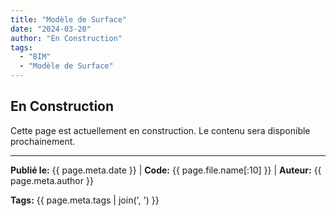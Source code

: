 ```yaml
---
title: "Modèle de Surface"
date: "2024-03-20"
author: "En Construction"
tags:
  - "BIM"
  - "Modèle de Surface"
---
```


## En Construction

Cette page est actuellement en construction. Le contenu sera disponible prochainement.

---
**Publié le:** {{ page.meta.date }} | **Code:** {{ page.file.name[:10] }}  | **Auteur:** {{ page.meta.author }}

**Tags:** {{ page.meta.tags | join(', ') }} 